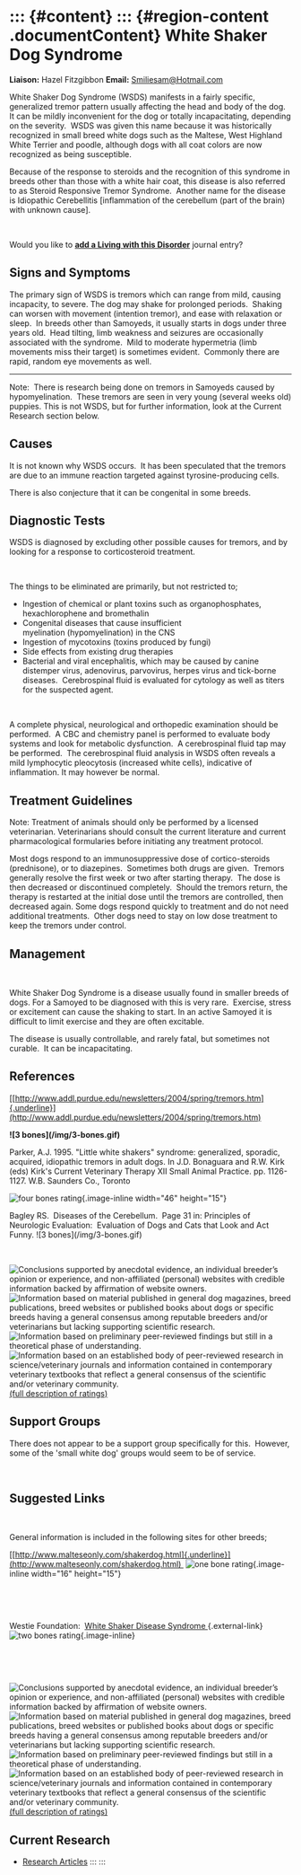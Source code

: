 ::: {#content}
::: {#region-content .documentContent}
White Shaker Dog Syndrome
=========================

**Liaison:** Hazel Fitzgibbon **Email:** <Smiliesam@Hotmail.com>

<div>

White Shaker Dog Syndrome (WSDS) manifests in a fairly specific,
generalized tremor pattern usually affecting the head and body of the
dog.  It can be mildly inconvenient for the dog or totally
incapacitating, depending on the severity.  WSDS was given this name
because it was historically recognized in small breed white dogs such as
the Maltese, West Highland White Terrier and poodle, although dogs with
all coat colors are now recognized as being susceptible.

Because of the response to steroids and the recognition of this syndrome
in breeds other than those with a white hair coat, this disease is also
referred to as Steroid Responsive Tremor Syndrome.  Another name for the
disease is Idiopathic Cerebellitis \[inflammation of the cerebellum
(part of the brain) with unknown cause\].

 

</div>

Would you like to **[add a Living with this
Disorder](white-shaker-dog-syndrome/addliving_form.html)** journal
entry?

Signs and Symptoms
------------------

The primary sign of WSDS is tremors which can range from mild, causing
incapacity, to severe. The dog may shake for prolonged periods.  Shaking
can worsen with movement (intention tremor), and ease with relaxation or
sleep.  In breeds other than Samoyeds, it usually starts in dogs under
three years old.  Head tilting, limb weakness and seizures are
occasionally associated with the syndrome.  Mild to moderate hypermetria
(limb movements miss their target) is sometimes evident.  Commonly there
are rapid, random eye movements as well.

------------------------------------------------------------------------

Note:  There is research being done on tremors in Samoyeds caused by
hypomyelination.  These tremors are seen in very young (several weeks
old) puppies. This is not WSDS, but for further information, look at the
Current Research section below.

Causes
------

It is not known why WSDS occurs.  It has been speculated that the
tremors are due to an immune reaction targeted against
tyrosine-producing cells. 

There is also conjecture that it can be congenital in some breeds.

Diagnostic Tests
----------------

WSDS is diagnosed by excluding other possible causes for tremors, and by
looking for a response to corticosteroid treatment. 

 

The things to be eliminated are primarily, but not restricted to;

-   Ingestion of chemical or plant toxins such as organophosphates,
    hexachlorophene and bromethalin
-   Congenital diseases that cause insufficient
    myelination (hypomyelination) in the CNS
-   Ingestion of mycotoxins (toxins produced by fungi)
-   Side effects from existing drug therapies
-   Bacterial and viral encephalitis, which may be caused by canine
    distemper virus, adenovirus, parvovirus, herpes virus and tick-borne
    diseases.  Cerebrospinal fluid is evaluated for cytology as well as
    titers for the suspected agent.

 

A complete physical, neurological and orthopedic examination should be
performed.  A CBC and chemistry panel is performed to evaluate body
systems and look for metabolic dysfunction.  A cerebrospinal fluid tap
may be performed.  The cerebrospinal fluid analysis in WSDS often
reveals a mild lymphocytic pleocytosis (increased white cells),
indicative of inflammation. It may however be normal.

Treatment Guidelines
--------------------

Note: Treatment of animals should only be performed by a licensed
veterinarian. Veterinarians should consult the current literature and
current pharmacological formularies before initiating any treatment
protocol.

Most dogs respond to an immunosuppressive dose of cortico-steroids
(prednisone), or to diazepines.  Sometimes both drugs are given. 
Tremors generally resolve the first week or two after starting therapy. 
The dose is then decreased or discontinued completely.  Should the
tremors return, the therapy is restarted at the initial dose until the
tremors are controlled, then decreased again. Some dogs respond quickly
to treatment and do not need additional treatments.  Other dogs need to
stay on low dose treatment to keep the tremors under control.

Management
----------

 

White Shaker Dog Syndrome is a disease usually found in smaller breeds
of dogs. For a Samoyed to be diagnosed with this is very rare.
 Exercise, stress or excitement can cause the shaking to start. In an
active Samoyed it is difficult to limit exercise and they are often
excitable.

The disease is usually controllable, and rarely fatal, but sometimes not
curable.  It can be incapacitating.

References
----------

[[http://www.addl.purdue.edu/newsletters/2004/spring/tremors.htm]{.underline}](http://www.addl.purdue.edu/newsletters/2004/spring/tremors.htm)

**!\[3 bones\](/img/3-bones.gif)**

Parker, A.J. 1995. \"Little white shakers\" syndrome: generalized,
sporadic, acquired, idiopathic tremors in adult dogs. In J.D. Bonaguara
and R.W. Kirk (eds) Kirk\'s Current Veterinary Therapy XII Small Animal
Practice. pp. 1126-1127. W.B. Saunders Co., Toronto

![four bones
rating](images/disorder-images/4-bones.gif/image_large.png){.image-inline
width="46" height="15"}

Bagley RS.  Diseases of the Cerebellum.  Page 31 in: Principles of
Neurologic Evaluation:  Evaluation of Dogs and Cats that Look and Act
Funny. !\[3 bones\](/img/3-bones.gif)

 

<div>

![](white-shaker-dog-syndrome/bone.gif "Conclusions supported by anecdotal evidence, an individual breeder’s opinion or experience, and non-affiliated (personal) websites with credible information backed by affirmation of website owners.")
![](white-shaker-dog-syndrome/2-bones.gif "Information based on material published in general dog magazines, breed publications, breed websites or published books about dogs or specific breeds  having a general consensus among reputable breeders and/or veterinarians but lacking supporting scientific research.")
![](white-shaker-dog-syndrome/3-bones.gif "Information based on preliminary peer-reviewed findings but still in a theoretical phase of understanding.")
![](white-shaker-dog-syndrome/4-bones.gif "Information based on an established body of peer-reviewed research in science/veterinary journals and information contained in contemporary veterinary textbooks that reflect a general consensus of the scientific and/or veterinary community.")
[(full description of ratings)](ratings-what-do-they-mean.html)

</div>

Support Groups
--------------

There does not appear to be a support group specifically for this. 
However, some of the 'small white dog' groups would seem to be of
service. 

 

Suggested Links
---------------

 

General information is included in the following sites for other breeds;

[[http://www.malteseonly.com/shakerdog.html]{.underline}](http://www.malteseonly.com/shakerdog.html) 
![one bone
rating](images/disorder-images/bone.gif/image_large.png){.image-inline
width="16" height="15"}

 

 

Westie Foundation:  [White Shaker Disease
Syndrome ](https://www.westiefoundation.org/assets/white-shaker-ebook.pdf){.external-link} 
![two bones
rating](images/disorder-images/2-bones.gif/image_preview.png){.image-inline}

 

 

<div>

![](white-shaker-dog-syndrome/bone.gif "Conclusions supported by anecdotal evidence, an individual breeder’s opinion or experience, and non-affiliated (personal) websites with credible information backed by affirmation of website owners.")
![](white-shaker-dog-syndrome/2-bones.gif "Information based on material published in general dog magazines, breed publications, breed websites or published books about dogs or specific breeds  having a general consensus among reputable breeders and/or veterinarians but lacking supporting scientific research.")
![](white-shaker-dog-syndrome/3-bones.gif "Information based on preliminary peer-reviewed findings but still in a theoretical phase of understanding.")
![](white-shaker-dog-syndrome/4-bones.gif "Information based on an established body of peer-reviewed research in science/veterinary journals and information contained in contemporary veterinary textbooks that reflect a general consensus of the scientific and/or veterinary community.")
[(full description of ratings)](ratings-what-do-they-mean.html)

</div>

Current Research
----------------

-   [Research
    Articles](white-shaker-dog-syndrome/research-articles.html)
:::
:::
